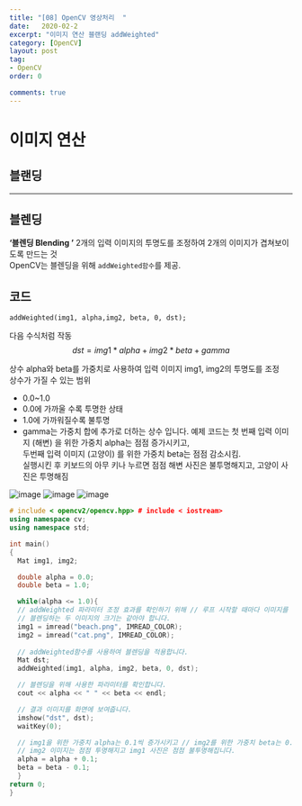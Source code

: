 ```yaml
---
title: "[08] OpenCV 영상처리  "
date:   2020-02-2
excerpt: "이미지 연산 블랜딩 addWeighted"
category: [OpenCV]
layout: post
tag:
- OpenCV
order: 0

comments: true
---
```



# 이미지 연산

## 블랜딩

---
## 블렌딩
**‘블렌딩 Blending ’**
2개의 입력 이미지의 투명도를 조정하여 2개의 이미지가 겹쳐보이도록 만드는 것   
OpenCV는 블렌딩을 위해 ```addWeighted함수```를 제공.  


## 코드

```addWeighted(img1, alpha,img2, beta, 0, dst);```

다음 수식처럼 작동   
$$dst = img1*alpha + img2 * beta + gamma$$   

상수 alpha와 beta를 가중치로 사용하여 입력 이미지 img1, img2의 투명도를 조정   
상수가 가질 수 있는 범위
* 0.0~1.0 
* 0.0에 가까울 수록 투명한 상태
* 1.0에 가까워질수록 불투명
* gamma는 가중치 합에 추가로 더하는 상수 입니다.
예제 코드는 첫 번째 입력 이미지 (해변) 을 위한 가중치 alpha는 점점 증가시키고,  
두번째 입력 이미지 (고양이) 를 위한 가중치 beta는 점점 감소시킴.   
실행시킨 후 키보드의 아무 키나 누르면 점점 해변 사진은 불투명해지고, 고양이 사진은 투명해짐

![image](https://user-images.githubusercontent.com/76824611/116548197-d7db5f00-a92e-11eb-8f5b-62a909a3c119.png)
![image](https://user-images.githubusercontent.com/76824611/116548206-dca01300-a92e-11eb-81ad-d19f4fffd582.png)
![image](https://user-images.githubusercontent.com/76824611/116548213-df026d00-a92e-11eb-8f73-5a7e33de5b5c.png)



```cpp
# include < opencv2/opencv.hpp> # include < iostream>
using namespace cv;
using namespace std;

int main()
{
  Mat img1, img2;

  double alpha = 0.0;
  double beta = 1.0;

  while(alpha <= 1.0){
  // addWeighted 파라미터 조정 효과를 확인하기 위해 // 루프 시작할 때마다 이미지를 새로 불러옵니다.
  // 블렌딩하는 두 이미지의 크기는 같아야 합니다.
  img1 = imread("beach.png", IMREAD_COLOR);
  img2 = imread("cat.png", IMREAD_COLOR);
    
  // addWeighted함수를 사용하여 블렌딩을 적용합니다.
  Mat dst;
  addWeighted(img1, alpha, img2, beta, 0, dst);

  // 블렌딩을 위해 사용한 파라미터를 확인합니다.
  cout << alpha << " " << beta << endl;

  // 결과 이미지를 화면에 보여줍니다.
  imshow("dst", dst);
  waitKey(0);

  // img1을 위한 가중치 alpha는 0.1씩 증가시키고 // img2를 위한 가중치 beta는 0.1씩 감소시킵니다.
  // img2 이미지는 점점 투명해지고 img1 사진은 점점 불투명해집니다.
  alpha = alpha + 0.1;
  beta = beta - 0.1;
  }
return 0;
}
```
